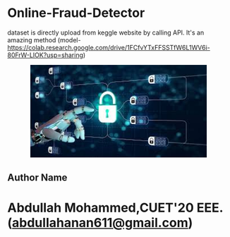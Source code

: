 # Online-Fraud-Detector
dataset is directly upload from keggle website by calling API. It's an amazing method (model- https://colab.research.google.com/drive/1FCfvYTxFFSSTfW6L1WV6i-80FrW-LIOK?usp=sharing) <br>
<p align="center">
  <img src="https://github.com/AManan651/online-fraud-detector-/blob/main/online%20fraur.jpeg?raw=true" width="400"/>
</p>

## Author Name
# Abdullah Mohammed,CUET'20 EEE. (abdullahanan611@gmail.com)
